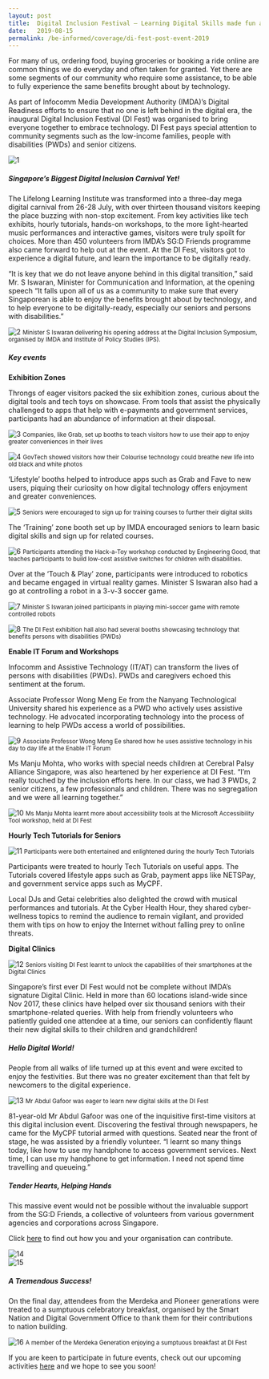 ```yaml
---
layout: post
title:  Digital Inclusion Festival – Learning Digital Skills made fun and easy!
date:   2019-08-15
permalink: /be-informed/coverage/di-fest-post-event-2019
---
```


For many of us, ordering food, buying groceries or booking a ride online are common things we do everyday and often taken for granted. Yet there are some segments of our community who require some assistance, to be able to fully experience the same benefits brought about by technology.

As part of Infocomm Media Development Authority (IMDA)’s Digital Readiness efforts to ensure that no one is left behind in the digital era, the inaugural Digital Inclusion Festival (DI Fest) was organised to bring everyone together to embrace technology. DI Fest pays special attention to community segments such as the low-income families, people with disabilities (PWDs) and senior citizens.

![1](/images/event-coverage/di-fest-post-event-2019/difpe1.jpg) 

##### Singapore’s Biggest Digital Inclusion Carnival Yet!

The Lifelong Learning Institute was transformed into a three-day mega digital carnival from 26-28 July, with over thirteen thousand visitors keeping the place buzzing with non-stop excitement. From key activities like tech exhibits, hourly tutorials, hands-on workshops, to the more light-hearted music performances and interactive games, visitors were truly spoilt for choices. More than 450 volunteers from IMDA’s SG:D Friends programme also came forward to help out at the event. At the DI Fest, visitors got to experience a digital future, and learn the importance to be digitally ready.

“It is key that we do not leave anyone behind in this digital transition,” said Mr. S Iswaran, Minister for Communication and Information, at the opening speech “It falls upon all of us as a community to make sure that every Singaporean is able to enjoy the benefits brought about by technology, and to help everyone to be digitally-ready, especially our seniors and persons with disabilities.”

![2](/images/event-coverage/di-fest-post-event-2019/difpe2.jpg) 
<small>Minister S Iswaran delivering his opening address at the Digital Inclusion Symposium, organised by IMDA and Institute of Policy Studies (IPS).</small>

##### Key events

**Exhibition Zones**

Throngs of eager visitors packed the six exhibition zones, curious about the digital tools and tech toys on showcase. From tools that assist the physically challenged to apps that help with e-payments and government services, participants had an abundance of information at their disposal. 

![3](/images/event-coverage/di-fest-post-event-2019/difpe3.jpg) 
<small>Companies, like Grab, set up booths to teach visitors how to use their app to enjoy greater conveniences in their lives</small>

![4](/images/event-coverage/di-fest-post-event-2019/difpe4.JPG) 
<small>GovTech showed visitors how their Colourise technology could breathe new life into old black and white photos</small>

‘Lifestyle’ booths helped to introduce apps such as Grab and Fave to new users, piquing their curiosity on how digital technology offers enjoyment and greater conveniences.

![5](/images/event-coverage/di-fest-post-event-2019/difpe5.jpg) 
<small>Seniors were encouraged to sign up for training courses to further their digital skills</small>

The ‘Training’ zone booth set up by IMDA encouraged seniors to learn basic digital skills and sign up for related courses.

![6](/images/event-coverage/di-fest-post-event-2019/difpe6.JPG) 
<small>Participants attending the Hack-a-Toy workshop conducted by Engineering Good, that teaches participants to build low-cost assistive switches for children with disabilities.</small>

Over at the ‘Touch & Play’ zone, participants were introduced to robotics and became engaged in virtual reality games. Minister S Iswaran also had a go at controlling a robot in a 3-v-3 soccer game.

![7](/images/event-coverage/di-fest-post-event-2019/difpe7.jpg) 
<small>Minister S Iswaran joined participants in playing mini-soccer game with remote controlled robots</small>

![8](/images/event-coverage/di-fest-post-event-2019/difpe8.jpg) 
<small>The DI Fest exhibition hall also had several booths showcasing technology that benefits persons with disabilities (PWDs)</small> 

**Enable IT Forum and Workshops**

Infocomm and Assistive Technology (IT/AT) can transform the lives of persons with disabilities (PWDs). PWDs and caregivers echoed this sentiment at the forum.

Associate Professor Wong Meng Ee from the Nanyang Technological University shared his experience as a PWD who actively uses assistive technology. He advocated incorporating technology into the process of learning to help PWDs access a world of possibilities.

![9](/images/event-coverage/di-fest-post-event-2019/difpe9.jpg) 
<small>Associate Professor Wong Meng Ee shared how he uses assistive technology in his day to day life at the Enable IT Forum</small> 

Ms Manju Mohta, who works with special needs children at Cerebral Palsy Alliance Singapore, was also heartened by her experience at DI Fest. “I’m really touched by the inclusion efforts here. In our class, we had 3 PWDs, 2 senior citizens, a few professionals and children. There was no segregation and we were all learning together.”

![10](/images/event-coverage/di-fest-post-event-2019/difpe10.jpg) 
<small>Ms Manju Mohta learnt more about accessibility tools at the Microsoft Accessibility Tool workshop, held at DI Fest</small>

**Hourly Tech Tutorials for Seniors**

![11](/images/event-coverage/di-fest-post-event-2019/difpe11.JPG) 
<small>Participants were both entertained and enlightened during the hourly Tech Tutorials</small> 

Participants were treated to hourly Tech Tutorials on useful apps. The Tutorials covered lifestyle apps such as Grab, payment apps like NETSPay, and government service apps such as MyCPF.  

Local DJs and Getai celebrities also delighted the crowd with musical performances and tutorials. At the Cyber Health Hour,  they shared cyber-wellness topics to remind the audience to remain vigilant, and provided them with tips on how to enjoy the Internet without falling prey to online threats.

**Digital Clinics**

![12](/images/event-coverage/di-fest-post-event-2019/difpe12.jpg) 
<small>Seniors visiting DI Fest learnt to unlock the capabilities of their smartphones at the Digital Clinics</small>

Singapore’s first ever DI Fest would not be complete without IMDA’s signature Digital Clinic. Held in more than 60 locations island-wide since Nov 2017, these clinics have helped over six thousand seniors with their smartphone-related queries. With help from friendly volunteers who patiently guided one attendee at a time, our seniors can confidently flaunt their new digital skills to their children and grandchildren!


##### Hello Digital World!    

People from all walks of life turned up at this event and were excited to enjoy the festivities. But there was no greater excitement than that felt by newcomers to the digital experience.

![13](/images/event-coverage/di-fest-post-event-2019/difpe13.JPG)
<small>Mr Abdul Gafoor was eager to learn new digital skills at the DI Fest</small>

81-year-old Mr Abdul Gafoor was one of the inquisitive first-time visitors at this digital inclusion event. Discovering the festival through newspapers, he came for the MyCPF tutorial armed with questions. Seated near the front of stage, he was assisted by a friendly volunteer. “I learnt so many things today, like how to use my handphone to access government services. Next time, I can use my handphone to get information. I need not spend time travelling and queueing.” 

##### Tender Hearts, Helping Hands    

This massive event would not be possible without the invaluable support from the SG:D Friends, a collective of volunteers from various government agencies and corporations across Singapore. 

Click [here](/get-involved/overview/) to find out how you and your organisation can contribute.

![14](/images/event-coverage/di-fest-post-event-2019/difpe14.jpg)
<br>
![15](/images/event-coverage/di-fest-post-event-2019/difpe15.jpg) 

##### A Tremendous Success!

On the final day, attendees from the Merdeka and Pioneer generations were treated to a sumptuous celebratory breakfast, organised by the Smart Nation and Digital Government Office to thank them for their contributions to nation building.

![16](/images/event-coverage/di-fest-post-event-2019/difpe16.jpg)
<small>A member of the Merdeka Generation enjoying a sumptuous breakfast at DI Fest</small>

If you are keen to participate in future events, check out our upcoming activities [here](/be-informed/event-listings/) and we hope to see you soon!

